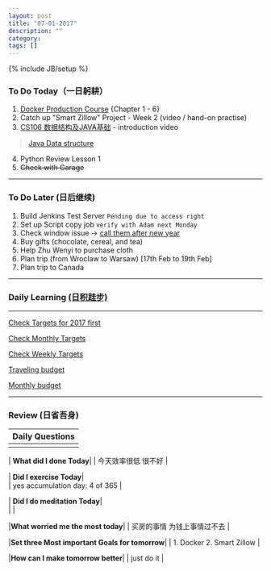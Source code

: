 ```yaml
---
layout: post
title: "07-01-2017"
description: ""
category: 
tags: []
---
```

{% include JB/setup %}


### To Do Today（一日躬耕）

1. [Docker Production Course](https://www.udemy.com/the-docker-for-devops-course-from-development-to-production/learn/v4/overview) {Chapter 1 - 6}
2. Catch up "Smart Zillow" Project - Week 2 (video / hand-on practise)
3. [CS106 数据结构及JAVA基础](https://www.bittiger.io/livecourses/9jfxfp77uQm5ZTMJJ) - introduction video
> [Java Data structure](http://blog.csdn.net/zhangerqing/article/details/8796518)
4. Python Review Lesson 1
5. <s>Check with Garage </s>

---

### To Do Later (日后继续) 

1. Build Jenkins Test Server 
``` Pending due to access right ```
2. Set up Script copy job 
``` verify with Adam next Monday ```
1. Check window issue -> [call them after new year](http://neil526.tripod.com/)
2. Buy gifts (chocolate, cereal, and tea)
3. Help Zhu Wenyi to purchase cloth 
5. Plan trip (from Wroclaw to Warsaw) [17th Feb to 19th Feb]
6. Plan trip to Canada

---

### Daily Learning [(日积跬步)](https://yitianxu.github.io/2017/01/05/learning-summary)

---

[Check Targets for 2017 first](https://yitianxu.github.io/2016/12/30/resolution-for-2017)

[Check Monthly Targets](https://yitianxu.github.io/pages/monthly%20targets/Monthly)

[Check Weekly Targets](https://yitianxu.github.io/pages/weekly%20targets/Weekly%20Targets) 

[Traveling budget](https://onedrive.live.com/edit.aspx?cid=28889bb69766d84e&page=view&resid=28889BB69766D84E!1878&parId=28889BB69766D84E!1330&app=Excel) 

[Monthly budget](https://onedrive.live.com/edit.aspx?cid=28889bb69766d84e&page=view&resid=28889BB69766D84E!1876&parId=28889BB69766D84E!1330&app=Excel)


---

### Review (日省吾身)

| Daily Questions                   |                                           
|:----------------------------------|
|                                   |

| **What did I done Today**| 
| 今天效率很低 很不好  |

| **Did I exercise Today**|          
|  yes accumulation day: 4 of 365    |

| **Did I do meditation Today**|          
|     |

|**What worried me the most today**|
|  买房的事情 为钱上事情过不去                              |

|**Set three Most important Goals for tomorrow**|
|   1. Docker 2. Smart Zillow                                        |

|**How can I make tomorrow better**|
|    just do it                      |
